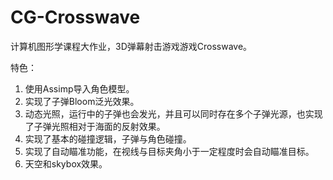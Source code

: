 # CG-Crosswave

计算机图形学课程大作业，3D弹幕射击游戏游戏Crosswave。

特色：
1. 使用Assimp导入角色模型。
2. 实现了子弹Bloom泛光效果。
3. 动态光照，运行中的子弹也会发光，并且可以同时存在多个子弹光源，也实现了子弹光照相对于海面的反射效果。
4. 实现了基本的碰撞逻辑，子弹与角色碰撞。 
5. 实现了自动瞄准功能，在视线与目标夹角小于一定程度时会自动瞄准目标。
6. 天空和skybox效果。
